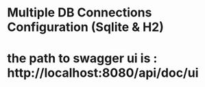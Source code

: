 ﻿# Multiple DB Connections Configuration  (Sqlite & H2)
# the path to swagger ui is : http://localhost:8080/api/doc/ui
